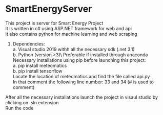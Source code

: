 # SmartEnergyServer
This project is server for Smart Energy Project \
It is written in c# using ASP.NET framework for web and api     
It also contains python for machine learning and web scraping

1. Dependencies:\
    a. Visual studio 2019 withh all the necessary sdk (.net 3.1)\
    b. Python (version >3)\ Preferable if installed through anaconda\
    Necessary installations using pip before launching this project:\
      a. pip install meteomatics\
      b. pip install tensorflow\
      Locate the location of meteomatics and find the file called api.py\
        In that comment the following line number: 33 and 34 (# is used to comment)
 
After all the necessary installations launch the project in visaul studio by clicking on .sln extension\
Run the code 
